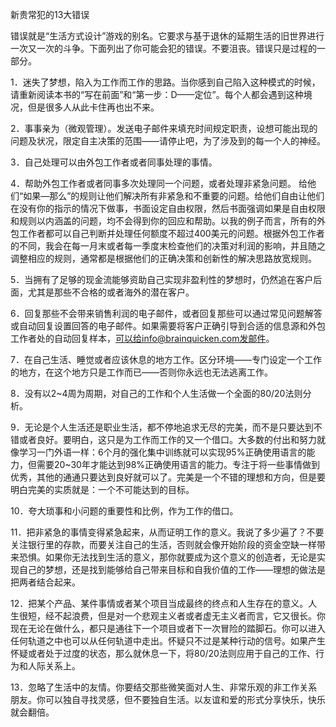 新贵常犯的13大错误

错误就是“生活方式设计”游戏的别名。它要求与基于退休的延期生活的旧世界进行一次又一次的斗争。下面列出了你可能会犯的错误。不要沮丧。错误只是过程的一部分。

1．迷失了梦想，陷入为工作而工作的思路。当你感到自己陷入这种模式的时候，请重新阅读本书的“写在前面”和“第一步：D——定位”。每个人都会遇到这种境况，但是很多人从此卡住再也出不来。

2．事事亲为（微观管理）。发送电子邮件来填充时间规定职责，设想可能出现的问题及状况，限定自主决策的范围——请停止吧，为了涉及到的每一个人的神经。

3．自己处理可以由外包工作者或者同事处理的事情。

4．帮助外包工作者或者同事多次处理同一个问题，或者处理非紧急问题。 给他们“如果—那么”的规则让他们解决所有非紧急和不重要的问题。给他们自由让他们在没有你的指示的情况下做事，书面设定自由权限，然后书面强调如果是自由权限和规则以内涵盖的问题，均不会得到你的回应和帮助。以我的例子而言，所有的外包工作者都可以自己判断并处理任何额度不超过400美元的问题。根据外包工作者的不同，我会在每一月末或者每一季度末检查他们的决策对利润的影响，并且随之调整相应的规则，通常都是根据他们的正确决策和创新性的解决思路放宽规则。

5．当拥有了足够的现金流能够资助自己实现非盈利性的梦想时，仍然追在客户后面，尤其是那些不合格的或者海外的潜在客户。

6．回复那些不会带来销售利润的电子邮件，或者回复那些可以通过常见问题解答或自动回复设置回答的电子邮件。如果需要将客户正确引导到合适的信息源和外包工作者处的自动回复样本，可以给info@brainquicken.com发邮件。

7．在自己生活、睡觉或者应该休息的地方工作。区分环境——专门设定一个工作的地方，在这个地方只是工作而已——否则你永远也无法逃离工作。

8．没有以2~4周为周期，对自己的工作和个人生活做一个全面的80/20法则分析。

9．无论是个人生活还是职业生活，都不停地追求无尽的完美，而不是只要达到不错或者良好。要明白，这只是为工作而工作的又一个借口。大多数的付出和努力就像学习一门外语一样：6个月的强化集中训练就可以实现95%正确使用语言的能力，但需要20~30年才能达到98%正确使用语言的能力。专注于将一些事情做到优秀，其他的通通只要达到良好就可以了。完美是一个不错的理想和方向，但是要明白完美的实质就是：一个不可能达到的目标。

10．夸大琐事和小问题的重要性和比例，作为工作的借口。

11．把非紧急的事情变得紧急起来，从而证明工作的意义。我说了多少遍了？不要关注银行里的存款，而要关注自己的生活，否则就会像开始阶段的资金空缺一样带来恐惧。如果你无法找到生活的意义，那你就要成为这个意义的创造者，无论是实现自己的梦想，还是找到能够给自己带来目标和自我价值的工作——理想的做法是把两者结合起来。

12．把某个产品、某件事情或者某个项目当成最终的终点和人生存在的意义。人生很短，经不起浪费，但是对一个悲观主义者或者虚无主义者而言，它又很长。你现在无论在做什么，都只是通往下一个项目或者下一次冒险的踏脚石。你可以进入任何轨道之中也可以从任何轨道中走出。怀疑只不过是某种行动的信号。如果产生怀疑或者处于过度的状态，那么就休息一下，将80/20法则应用于自己的工作、行为和人际关系上。

13．忽略了生活中的友情。你要结交那些微笑面对人生、非常乐观的非工作关系朋友。你可以独自寻找灵感，但不要独自生活。以友谊和爱的形式分享快乐，快乐就会翻倍。





